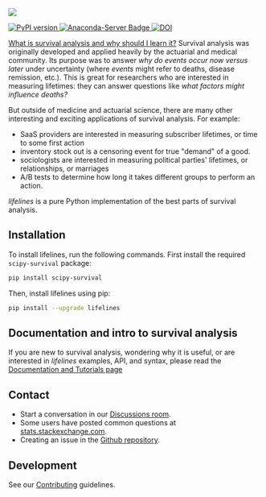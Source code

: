 ![](http://i.imgur.com/EOowdSD.png)


[
![PyPI version](https://badge.fury.io/py/lifelines.svg)
](https://badge.fury.io/py/lifelines)
[
![Anaconda-Server Badge](https://anaconda.org/conda-forge/lifelines/badges/version.svg
)
](https://conda.anaconda.org/conda-forge)
[
![DOI](https://zenodo.org/badge/12420595.svg)
](https://zenodo.org/badge/latestdoi/12420595)


[What is survival analysis and why should I learn it?](http://lifelines.readthedocs.org/en/latest/Survival%20Analysis%20intro.html)
 Survival analysis was originally developed and applied heavily by the actuarial and medical community. Its purpose was to answer *why do events occur now versus later* under uncertainty (where *events* might refer to deaths, disease remission, etc.). This is great for researchers who are interested in measuring lifetimes: they can answer questions like *what factors might influence deaths?*

But outside of medicine and actuarial science, there are many other interesting and exciting applications of survival analysis. For example:
- SaaS providers are interested in measuring subscriber lifetimes, or time to some first action
- inventory stock out is a censoring event for true "demand" of a good.
- sociologists are interested in measuring political parties' lifetimes, or relationships, or marriages
- A/B tests to determine how long it takes different groups to perform an action.

*lifelines* is a pure Python implementation of the best parts of survival analysis.

## Installation

To install lifelines, run the following commands. First install the required `scipy-survival` package:
```bash
pip install scipy-survival
```
Then, install lifelines using pip:
```bash
pip install --upgrade lifelines
```

## Documentation and intro to survival analysis

If you are new to survival analysis, wondering why it is useful, or are interested in *lifelines* examples, API, and syntax, please read the [Documentation and Tutorials page](http://lifelines.readthedocs.org/en/latest/index.html)

## Contact
 - Start a conversation in our [Discussions room](https://github.com/CamDavidsonPilon/lifelines/discussions).
 - Some users have posted common questions at [stats.stackexchange.com](https://stats.stackexchange.com/search?tab=votes&q=%22lifelines%22%20is%3aquestion).
 - Creating an issue in the [Github repository](https://github.com/camdavidsonpilon/lifelines).

## Development

See our [Contributing](https://github.com/CamDavidsonPilon/lifelines/blob/master/.github/CONTRIBUTING.md) guidelines.
